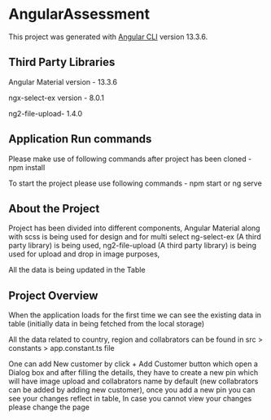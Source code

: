 # AngularAssessment

This project was generated with [Angular CLI](https://github.com/angular/angular-cli) version 13.3.6.

## Third Party Libraries

Angular Material version - 13.3.6

ngx-select-ex version - 8.0.1

ng2-file-upload- 1.4.0

## Application Run commands

Please make use of following commands after project has been cloned - npm install

To start the project please use following commands - npm start or ng serve

## About the Project

Project has been divided into different components, Angular Material along with scss is being used for design and for multi select ng-select-ex (A third party library) is being used, ng2-file-upload (A third party library) is being used for upload and drop in image purposes,

All the data is being updated in the Table

## Project Overview

When the application loads for the first time we can see the existing data in table (initially data in being fetched from the local storage)

All the data related to country, region and collabrators can be found in src > constants > app.constant.ts file 

One can add New customer by click + Add Customer button which open a Dialog box and after filling the details, they have to create a new pin which will have image upload and collabrators name by default (new collabrators can be added by adding new customer), once you add a new pin you can see your changes reflect in table, In case you cannot view your changes please change the page